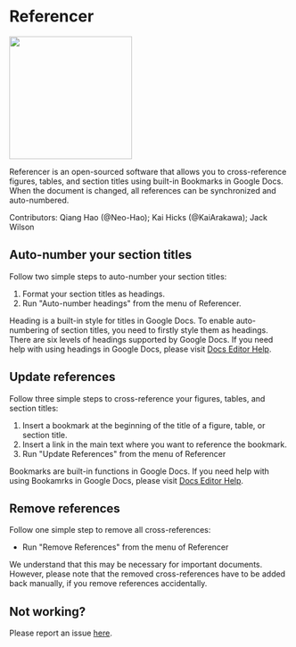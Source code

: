 # Referencer

<img src="/images/banner.jpg" width="220px">

Referencer is an open-sourced software that allows you to cross-reference figures, tables, and section titles using built-in Bookmarks in Google Docs. When the document is changed, all references can be synchronized and auto-numbered.

Contributors: Qiang Hao (@Neo-Hao); Kai Hicks (@KaiArakawa); Jack Wilson

## Auto-number your section titles

Follow two simple steps to auto-number your section titles:

1. Format your section titles as headings.
2. Run "Auto-number headings" from the menu of Referencer.

Heading is a built-in style for titles in Google Docs. To enable auto-numbering of section titles, you need to firstly style them as headings. There are six levels of headings supported by Google Docs. If you need help with using headings in Google Docs, please visit [Docs Editor Help](https://support.google.com/docs/answer/116338?hl=en&co=GENIE.Platform=Desktop).

## Update references

Follow three simple steps to cross-reference your figures, tables, and section titles:

1. Insert a bookmark at the beginning of the title of a figure, table, or section title.
2. Insert a link in the main text where you want to reference the bookmark.
3. Run "Update References" from the menu of Referencer

Bookmarks are built-in functions in Google Docs. If you need help with using Bookamrks in Google Docs, please visit [Docs Editor Help](https://support.google.com/docs/answer/45893?hl=en&co=GENIE.Platform=Desktop).

## Remove references

Follow one simple step to remove all cross-references:

* Run "Remove References" from the menu of Referencer

We understand that this may be necessary for important documents. However, please note that the removed cross-references have to be added back manually, if you remove references accidentally.

## Not working?

Please report an issue [here](https://github.com/Citasion/referencer/issues/new).
